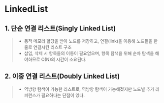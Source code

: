 # LinkedList
## 1. 단순 연결 리스트(Singly Linked List)
> * 동적 메모리 할당을 받아 노드를 저장하고, 연결(link)을 이용해 노드들을 한 줄로 연결시킨 리스트 구조
> * 삽입, 삭제 시 항목들의 이동이 필요없으며, 항목 탐색을 위해 순차 탐색을 해야하므로 O(N)의 시간이 소요된다.

## 2. 이중 연결 리스트(Doubly Linked List)
> * 역방향 탐색이 가능한 리스트로, 역방향 탐색이 가능해졌지만 노드별 추가 레퍼런스가 필요하다는 단점이 있다.

